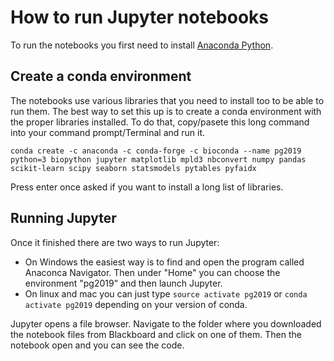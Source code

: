 
# How to run Jupyter notebooks

To run the notebooks you first need to install [Anaconda Python](https://www.anaconda.com/download/).

## Create a conda environment

The notebooks use various libraries that you need to install too to be able to run them. The best way to set this up is to create a conda environment with the proper libraries installed. To do that, copy/pasete this long command into your command prompt/Terminal and run it.

    conda create -c anaconda -c conda-forge -c bioconda --name pg2019 python=3 biopython jupyter matplotlib mpld3 nbconvert numpy pandas scikit-learn scipy seaborn statsmodels pytables pyfaidx

Press enter once asked if you want to install a long list of libraries. 

## Running Jupyter

Once it finished there are two ways to run Jupyter:

- On Windows the easiest way is to find and open the program called Anaconca Navigator. Then under "Home" you can choose the environment "pg2019" and then launch Jupyter.
- On linux and mac you can just type `source activate pg2019` or `conda activate pg2019` depending on your version of conda.

Jupyter opens a file browser. Navigate to the folder where you downloaded the notebook files from Blackboard and click on one of them. Then the notebook open and you can see the code.



